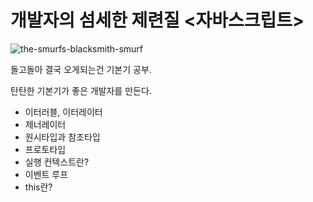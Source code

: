 # 개발자의 섬세한 제련질 <자바스크립트>
![the-smurfs-blacksmith-smurf](https://user-images.githubusercontent.com/52379503/230861099-8950c411-3c85-4f94-9307-96784aa90ecd.gif)


돌고돌아 결국 오게되는건 기본기 공부.

탄탄한 기본기가 좋은 개발자를 만든다.

- 이터러블, 이터레이터
- 제너레이터
- 원시타입과 참조타입
- 프로토타입
- 실행 컨텍스트란?
- 이벤트 루프
- this란?
